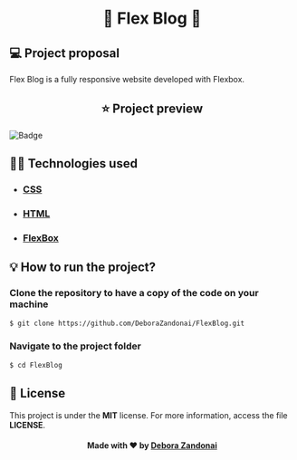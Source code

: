 <h1 align="center">🚀 Flex Blog 🚀</h1>

## 💻 Project proposal

Flex Blog is a fully responsive website developed with Flexbox.

<h2 align=center>
  ⭐ Project preview
</h2>

![Badge](/github/web.gif)

<h2>
  👨‍💻 Technologies used
</h2>

<ul>
  <li><h3><a href="https://developer.mozilla.org/pt-BR/docs/Web/CSS">CSS</a></h3></li>
  <li><h3><a href="https://developer.mozilla.org/pt-BR/docs/Web/HTML">HTML</a></h3></li>
  <li><h3><a href="https://developer.mozilla.org/pt-BR/docs/Web/CSS/CSS_Flexible_Box_Layout/Conceitos_Basicos_do_Flexbox">FlexBox</a></h3></li>
</ul>

<h2>
  💡 How to run the project?
</h2>

### Clone the repository to have a copy of the code on your machine

```bash
$ git clone https://github.com/DeboraZandonai/FlexBlog.git
```

### Navigate to the project folder

```bash
$ cd FlexBlog
```

## 📝 License

This project is under the **MIT** license. For more information, access the file **LICENSE**.

<h4 align=center>Made with ❤️ by <a href="https://www.linkedin.com/in/debora-zandonai-4ab092195/">Debora Zandonai</a></h4>
